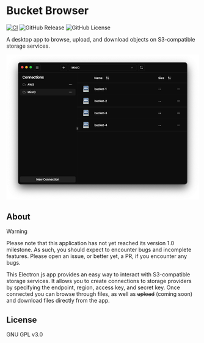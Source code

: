# Bucket Browser

[![CI](https://github.com/kyleaupton/bucket-browser/actions/workflows/ci.yml/badge.svg)](https://github.com/kyleaupton/bucket-browser/actions/workflows/ci.yml)
![GitHub Release](https://img.shields.io/github/v/release/kyleaupton/bucket-browser)
![GitHub License](https://img.shields.io/github/license/kyleaupton/bucket-browser)

A desktop app to browse, upload, and download objects on S3-compatible storage services.

<img src="https://raw.githubusercontent.com/kyleaupton/bucket-browser/main/docs/screenshot.png" />

## About

> [!WARNING]
> Please note that this application has not yet reached its version 1.0 milestone. As such, you should expect to encounter bugs and incomplete features. Please open an issue, or better yet, a PR, if you encounter any bugs.

This Electron.js app provides an easy way to interact with S3-compatible storage services. It allows you to create connections to storage providers by specifying the endpoint, region, access key, and secret key. Once connected you can browse through files, as well as ~~upload~~ (coming soon) and download files directly from the app.

## License

GNU GPL v3.0

